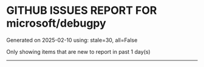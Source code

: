 
# GITHUB ISSUES REPORT FOR microsoft/debugpy


Generated on 2025-02-10 using: stale=30, all=False


Only showing items that are new to report in past 1 day(s)


---




















